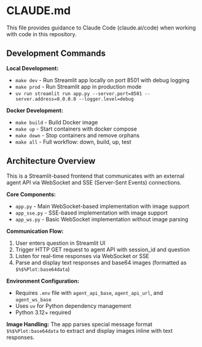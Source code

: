 # CLAUDE.md

This file provides guidance to Claude Code (claude.ai/code) when working with code in this repository.

## Development Commands

**Local Development:**
- `make dev` - Run Streamlit app locally on port 8501 with debug logging
- `make prod` - Run Streamlit app in production mode
- `uv run streamlit run app.py --server.port=8501 --server.address=0.0.0.0 --logger.level=debug`

**Docker Development:**
- `make build` - Build Docker image
- `make up` - Start containers with docker compose
- `make down` - Stop containers and remove orphans
- `make all` - Full workflow: down, build, up, test

## Architecture Overview

This is a Streamlit-based frontend that communicates with an external agent API via WebSocket and SSE (Server-Sent Events) connections.

**Core Components:**
- `app.py` - Main WebSocket-based implementation with image support
- `app_sse.py` - SSE-based implementation with image support  
- `app_ws.py` - Basic WebSocket implementation without image parsing

**Communication Flow:**
1. User enters question in Streamlit UI
2. Trigger HTTP GET request to agent API with session_id and question
3. Listen for real-time responses via WebSocket or SSE
4. Parse and display text responses and base64 images (formatted as `$%$%Plot:base64data`)

**Environment Configuration:**
- Requires `.env` file with `agent_api_base`, `agent_api_url`, and `agent_ws_base`
- Uses `uv` for Python dependency management
- Python 3.12+ required

**Image Handling:**
The app parses special message format `$%$%Plot:base64data` to extract and display images inline with text responses.